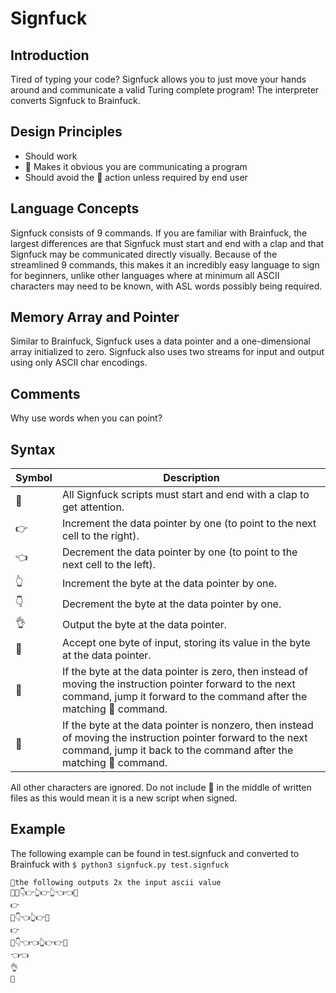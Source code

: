 # Signfuck

## Introduction

Tired of typing your code? Signfuck allows you to just move your hands around and communicate a valid Turing complete program! The interpreter converts Signfuck to Brainfuck.

## Design Principles

- Should work
- 👏 Makes it obvious you are communicating a program
- Should avoid the 🖕 action unless required by end user

## Language Concepts

Signfuck consists of 9 commands. If you are familiar with Brainfuck, the largest differences are that Signfuck must start and end with a clap and that Signfuck may be communicated directly visually. Because of the streamlined 9 commands, this makes it an incredibly easy language to sign for beginners, unlike other languages where at minimum all ASCII characters may need to be known, with ASL words possibly being required.

## Memory Array and Pointer

Similar to Brainfuck, Signfuck uses a data pointer and a one-dimensional array initialized to zero. Signfuck also uses two streams for input and output using only ASCII char encodings.

## Comments

Why use words when you can point?

## Syntax

| Symbol | Description                                                                                                                                                                       |
| ------ | --------------------------------------------------------------------------------------------------------------------------------------------------------------------------------- |
| 👏     | All Signfuck scripts must start and end with a clap to get attention.                                                                                                             |
| 👉     | Increment the data pointer by one (to point to the next cell to the right).                                                                                                       |
| 👈     | Decrement the data pointer by one (to point to the next cell to the left).                                                                                                        |
| 👆     | Increment the byte at the data pointer by one.                                                                                                                                    |
| 👇     | Decrement the byte at the data pointer by one.                                                                                                                                    |
| 👌     | Output the byte at the data pointer.                                                                                                                                              |
| 🫵      | Accept one byte of input, storing its value in the byte at the data pointer.                                                                                                      |
| 🫸      | If the byte at the data pointer is zero, then instead of moving the instruction pointer forward to the next command, jump it forward to the command after the matching 🫷 command. |
| 🫷      | If the byte at the data pointer is nonzero, then instead of moving the instruction pointer forward to the next command, jump it back to the command after the matching 🫸 command. |

All other characters are ignored. Do not include 👏 in the middle of written files as this would mean it is a new script when signed.

## Example

The following example can be found in test.signfuck and converted to Brainfuck with `$ python3 signfuck.py test.signfuck`

```
👏the following outputs 2x the input ascii value
🫵🫸👇👉👆👉👆👈👈🫷
👉
🫸👇👈👆👉🫷
👉
🫸👇👈👈👆👉👉🫷
👈👈
👌
👏
```
